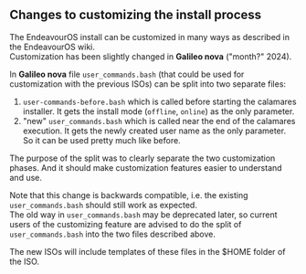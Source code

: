 ## Changes to customizing the install process

The EndeavourOS install can be customized in many ways as described in the EndeavourOS wiki.<br>
Customization has been slightly changed in **Galileo nova** ("month?" 2024).

In **Galileo nova** file `user_commands.bash` (that could be used for customization with the previous ISOs) can be split into two separate files:

1. `user-commands-before.bash` which is called before starting the calamares installer.
   It gets the install mode (`offline`, `online`) as the only parameter.
2. "new" `user_commands.bash` which is called near the end of the calamares execution.
   It gets the newly created user name as the only parameter. So it can be used pretty much like before.

The purpose of the split was to clearly separate the two customization phases. And it should make customization features easier to understand and use.

Note that this change is backwards compatible, i.e. the existing `user_commands.bash` should still work as expected.<br>
The old way in `user_commands.bash` may be deprecated later, so current users of the customizing feature are advised to do the split of `user_commands.bash` into the two files described above.

The new ISOs will include templates of these files in the $HOME folder of the ISO.
